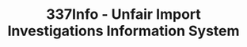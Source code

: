 ---
layout: default
bigquery: https://console.cloud.google.com/bigquery?p=patents-public-data&d=usitc_investigations&page=dataset&project=sheets-management-319211
citation: US International Trade Commission 337Info Unfair Import Investigations Information
  System
contributors: US International Trade Comission
cost: None
description: US International Trade Commission 337Info Unfair Import Investigations
  Information System contains data on investigations done under Section 337. Section
  337 declares the infringement of certain statutory intellectual property rights
  and other forms of unfair competition in import trade to be unlawful practices.
  Most Section 337 investigations involve allegations of patent or registered trademark
  infringement.
documentation: FAQ and tutorial available on the site
last_edit: Mon, 04 Apr 2022 19:10:40 GMT
location: https://pubapps2.usitc.gov/337external/
maintained_by: US International Trade Comission
schema_fields: '[''teoIdIssueDate'', ''dateOfPublicationFrNotice'', ''patentNumber'',
  ''issueDateOtherNonFinal'', ''finalIdOnViolationIssue'', ''title'', ''currentStatus'',
  ''dateCreated'', ''id'', ''ouiiParticipation'', ''investigationType'', ''aljAssigned'',
  ''gcAttorney'', ''internalRemand'', ''docketNo'', ''endDateMarkmanHearing'', ''targetDate'',
  ''lastUpdated'', ''trademarkNumbers'', ''teoIdDueDate'', ''complainant'', ''startDateMarkmanHearing'',
  ''actualStartDateEvidHear'', ''patentNumbers'', ''finalDetViolation'', ''finalIdOnViolationDue'',
  ''ouiiAttorney'', ''markmanHearing'', ''investigationTermDate'', ''teoReliefGranted'',
  ''currentActiveALJ'', ''cafcAppeals'', ''finalDetNoViolation'', ''htsNumbers'',
  ''invUnfairAct'', ''dateComplaintFiled'', ''investigationNo'', ''reportingRequirements'',
  ''scheduledStartDateEvidHear'', ''actualEndDateEvidHear'', ''copyrightNumbers'',
  ''scheduledEndDateEvidHear'', ''teoProceedingInvolved'', ''publication_number'',
  ''respondent'']'
shortname: unfair_import_investigations
tags:
- import
- legal
- trade
timeframe: 2008-2021 (prior to 2008 downloadable as a JSON file)
title: 337Info - Unfair Import Investigations Information System
uuid: 2721f5ec-e599-4890-9265-9706719fc71e
---